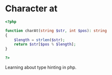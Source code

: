 # Character at

```php
<?php

function charAt(string $str, int $pos): string
{
    $length = strlen($str);
    return $str[$pos % $length];
}

?>
```
Learning about type hinting in php.